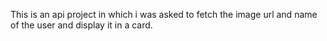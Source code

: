 This is an api project in which i was asked to fetch the image url and name of the user and display it in a card.
